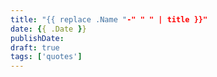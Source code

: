```yaml
---
title: "{{ replace .Name "-" " " | title }}"
date: {{ .Date }}
publishDate: 
draft: true
tags: ['quotes']
---
```


